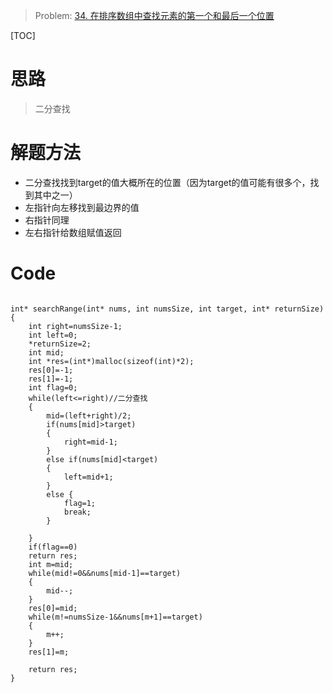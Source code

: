 > Problem: [34. 在排序数组中查找元素的第一个和最后一个位置](https://leetcode.cn/problems/find-first-and-last-position-of-element-in-sorted-array/description/)

[TOC]

# 思路
> 二分查找

# 解题方法
- 二分查找找到target的值大概所在的位置（因为target的值可能有很多个，找到其中之一）
- 左指针向左移找到最边界的值
- 右指针同理
- 左右指针给数组赋值返回


# Code
```

int* searchRange(int* nums, int numsSize, int target, int* returnSize){
    int right=numsSize-1;
    int left=0;
    *returnSize=2;
    int mid;
    int *res=(int*)malloc(sizeof(int)*2);
    res[0]=-1;
    res[1]=-1;
    int flag=0;
    while(left<=right)//二分查找
    {
        mid=(left+right)/2;
        if(nums[mid]>target)
        {
            right=mid-1;
        }
        else if(nums[mid]<target)
        {
            left=mid+1;
        }
        else {
            flag=1;
            break;
        }
        
    }
    if(flag==0)
    return res;
    int m=mid;
    while(mid!=0&&nums[mid-1]==target)
    {
        mid--;
    }
    res[0]=mid;
    while(m!=numsSize-1&&nums[m+1]==target)
    {
        m++;
    }
    res[1]=m;

    return res;
}
```
